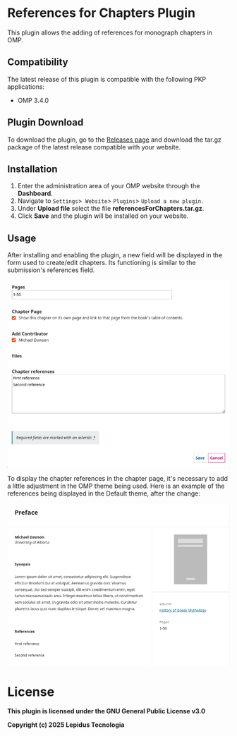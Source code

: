 # References for Chapters Plugin 

This plugin allows the adding of references for monograph chapters in OMP.

## Compatibility

The latest release of this plugin is compatible with the following PKP applications:

* OMP 3.4.0

## Plugin Download

To download the plugin, go to the [Releases page](https://github.com/lepidus/referencesForChapters/releases) and download the tar.gz package of the latest release compatible with your website.

## Installation

1. Enter the administration area of ​​your OMP website through the __Dashboard__.
2. Navigate to `Settings`>` Website`> `Plugins`> `Upload a new plugin`.
3. Under __Upload file__ select the file __referencesForChapters.tar.gz__.
4. Click __Save__ and the plugin will be installed on your website.

## Usage

After installing and enabling the plugin, a new field will be displayed in the form used to create/edit chapters. Its functioning is similar to the submission's references field.

![References on chapter form](assets/references_on_chapter_form.png)

To display the chapter references in the chapter page, it's necessary to add a little adjustment in the OMP theme being used. Here is an example of the references being displayed in the Default theme, after the change:

![References on chapter page](assets/references_chapter_page.png)

# License
__This plugin is licensed under the GNU General Public License v3.0__

__Copyright (c) 2025 Lepidus Tecnologia__
